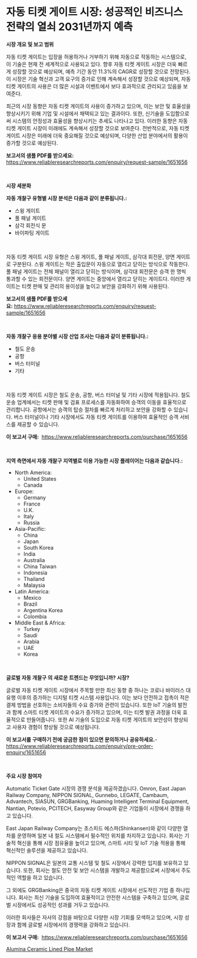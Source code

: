 <p><h1>자동 티켓 게이트 시장: 성공적인 비즈니스 전략의 열쇠 2031년까지 예측</h1></p><p><strong>시장 개요 및 보고 범위</strong></p>
<p><p>자동 티켓 게이트는 입장을 허용하거나 거부하기 위해 자동으로 작동하는 시스템으로, 이 기술은 현재 전 세계적으로 사용되고 있다. 향후 자동 티켓 게이트 시장은 더욱 빠르게 성장할 것으로 예상되며, 예측 기간 동안 11.3%의 CAGR로 성장할 것으로 전망된다. 이 시장은 기술 혁신과 고객 요구의 증가로 인해 계속해서 성장할 것으로 예상되며, 자동 티켓 게이트의 사용은 더 많은 시설과 이벤트에서 보다 효과적으로 관리되고 있음을 보여준다.</p><p>최근의 시장 동향은 자동 티켓 게이트의 사용이 증가하고 있으며, 이는 보안 및 효율성을 향상시키기 위해 기업 및 시설에서 채택되고 있는 결과이다. 또한, 신기술을 도입함으로써 시스템의 안정성과 효율성을 향상시키는 추세도 나타나고 있다. 이러한 동향은 자동 티켓 게이트 시장이 미래에도 계속해서 성장할 것으로 보여준다. 전반적으로, 자동 티켓 게이트 시장은 미래에 더욱 중요해질 것으로 예상되며, 다양한 산업 분야에서의 활용이 증가할 것으로 예상된다.</p></p>
<p><strong>보고서의 샘플 PDF를 받으세요:</strong> <a href="https://www.reliableresearchreports.com/enquiry/request-sample/1651656">https://www.reliableresearchreports.com/enquiry/request-sample/1651656</a></p>
<p>&nbsp;</p>
<p><strong>시장 세분화</strong></p>
<p><strong>자동 개찰구 유형별 시장 분석은 다음과 같이 분류됩니다.:</strong></p>
<p><ul><li>스윙 게이트</li><li>풀 패널 게이트</li><li>삼각 회전식 문</li><li>바이파팅 게이트</li></ul></p>
<p>&nbsp;</p>
<p><p>자동 티켓 게이트 시장 유형은 스윙 게이트, 풀 패널 게이트, 삼각대 회전문, 양면 게이트로 구분된다. 스윙 게이트는 작은 출입문이 자동으로 열리고 닫히는 방식으로 작동한다. 풀 패널 게이트는 전체 패널이 열리고 닫히는 방식이며, 삼각대 회전문은 승객 한 명씩 통과할 수 있는 회전문이다. 양면 게이트는 중앙에서 열리고 닫히는 게이트다. 이러한 게이트는 티켓 판매 및 관리의 용이성을 높이고 보안을 강화하기 위해 사용된다.</p></p>
<p><strong>보고서의 샘플 PDF를 받으세요:</strong>&nbsp;<a href="https://www.reliableresearchreports.com/enquiry/request-sample/1651656">https://www.reliableresearchreports.com/enquiry/request-sample/1651656</a></p>
<p>&nbsp;</p>
<p><strong> 자동 개찰구 응용 분야별 시장 산업 조사는 다음과 같이 분류됩니다.:</strong></p>
<p><ul><li>철도 운송</li><li>공항</li><li>버스 터미널</li><li>기타</li></ul></p>
<p>&nbsp;</p>
<p><p>자동 티켓 게이트 시장은 철도 운송, 공항, 버스 터미널 및 기타 시장에 적용됩니다. 철도 운송 업계에서는 티켓 판매 및 검표 프로세스를 자동화하여 승객의 이동을 효율적으로 관리합니다. 공항에서는 승객의 탑승 절차를 빠르게 처리하고 보안을 강화할 수 있습니다. 버스 터미널이나 기타 시장에서도 자동 티켓 게이트를 이용하여 효율적인 승객 서비스를 제공할 수 있습니다.</p></p>
<p><strong>이 보고서 구매:</strong>&nbsp; <a href="https://www.reliableresearchreports.com/purchase/1651656">https://www.reliableresearchreports.com/purchase/1651656</a></p>
<p>&nbsp;</p>
<p><strong>지역 측면에서 자동 개찰구 지역별로 이용 가능한 시장 플레이어는 다음과 같습니다.:</strong></p>
<p><ul>
    <li>
        North America:
        <ul>
            <li>United States</li>
            <li>Canada</li>
        </ul>
    </li>
    <li>
        Europe:
        <ul>
            <li>Germany</li>
            <li>France</li>
            <li>U.K.</li>
            <li>Italy</li>
            <li>Russia</li>
        </ul>
    </li>
    <li>
        Asia-Pacific:
        <ul>
            <li>China</li>
            <li>Japan</li>
            <li>South Korea</li>
            <li>India</li>
            <li>Australia</li>
            <li>China Taiwan</li>
            <li>Indonesia</li>
            <li>Thailand</li>
            <li>Malaysia</li>
        </ul>
    </li>
    <li>
        Latin America:
        <ul>
            <li>Mexico</li>
            <li>Brazil</li>
            <li>Argentina Korea</li>
            <li>Colombia</li>
        </ul>
    </li>
    <li>
        Middle East & Africa:
        <ul>
            <li>Turkey</li>
            <li>Saudi</li>
            <li>Arabia</li>
            <li>UAE</li>
            <li>Korea</li>
        </ul>
    </li>
    </ul></p>
<p>&nbsp;</p>
<p><strong>글로벌 자동 개찰구 의 새로운 트렌드는 무엇입니까? 시장?</strong></p>
<p><p>글로벌 자동 티켓 게이트 시장에서 주목할 만한 최신 동향 중 하나는 코로나 바이러스 대유행 이후의 증가하는 디지털 티켓 시스템 사용입니다. 이는 보다 안전하고 접촉이 적은 결제 방법을 선호하는 소비자들의 수요 증가와 관련이 있습니다. 또한 IoT 기술의 발전과 함께 스마트 티켓 게이트의 수요가 증가하고 있으며, 이는 티켓 발권 과정을 더욱 효율적으로 만들어줍니다. 또한 AI 기술의 도입으로 자동 티켓 게이트의 보안성이 향상되고 사용자 경험이 향상될 것으로 예상됩니다.</p></p>
<p><strong>이 보고서를 구매하기 전에 궁금한 점이 있으면 문의하거나 공유하세요.</strong>- <a href="https://www.reliableresearchreports.com/enquiry/pre-order-enquiry/1651656">https://www.reliableresearchreports.com/enquiry/pre-order-enquiry/1651656</a></p>
<p>&nbsp;</p>
<p><strong>주요 시장 참여자</strong></p>
<p><p>Automatic Ticket Gate 시장의 경쟁 분석을 제공하겠습니다. Omron, East Japan Railway Company, NIPPON SIGNAL, Gunnebo, LEGATE, Cambaum, Advantech, SIASUN, GRGBanking, Huaming Intelligent Terminal Equipment, Nantian, Potevio, PCITECH, Easyway Group와 같은 기업들이 시장에서 경쟁을 하고 있습니다. </p><p>East Japan Railway Company는 초스피드 에스파(Shinkansen)와 같이 다양한 열차를 운영하며 일본 내 철도 시스템에서 필수적인 위치를 차지하고 있습니다. 회사는 기술적 혁신을 통해 시장 점유율을 높이고 있으며, 스마트 시티 및 IoT 기술 적용을 통해 혁신적인 솔루션을 제공하고 있습니다.</p><p>NIPPON SIGNAL은 일본의 교통 시스템 및 철도 시장에서 강력한 입지를 보유하고 있습니다. 또한, 회사는 철도 안전 및 보안 시스템을 개발하고 제공함으로써 시장에서 주도적인 역할을 하고 있습니다.</p><p>그 외에도 GRGBanking은 중국의 자동 티켓 게이트 시장에서 선도적인 기업 중 하나입니다. 회사는 최신 기술을 도입하여 효율적이고 안전한 시스템을 구축하고 있으며, 글로벌 시장에서도 성공적인 성과를 거두고 있습니다.</p><p>이러한 회사들은 자사의 강점을 바탕으로 다양한 시장 기회를 모색하고 있으며, 시장 성장과 함께 글로벌 시장에서의 경쟁력을 강화하고 있습니다.</p></p>
<p><strong>이 보고서 구매:</strong>&nbsp;&nbsp;<a href="https://www.reliableresearchreports.com/purchase/1651656">https://www.reliableresearchreports.com/purchase/1651656</a></p>
<p><p><a href="https://noble-drawer-34c.notion.site/Alumina-Ceramic-Lined-Pipe-Market-A-Comprehensive-Report-of-its-Market-Share-Growth-Trends-2024--05b203ecd113432cbcd2def12939a04b">Alumina Ceramic Lined Pipe Market</a></p></p>
